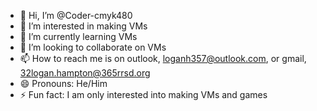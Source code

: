- 👋 Hi, I’m @Coder-cmyk480
- 👀 I’m interested in making VMs
- 🌱 I’m currently learning VMs
- 💞️ I’m looking to collaborate on VMs
- 📫 How to reach me is on outlook, loganh357@outlook.com, or gmail, 32logan.hampton@365rrsd.org
- 😄 Pronouns: He/Him
- ⚡ Fun fact: I am only interested into making VMs and games

<!---
Coder-cmyk480/Coder-cmyk480 is a ✨ special ✨ repository because its `README.md` (this file) appears on your GitHub profile.
You can click the Preview link to take a look at your changes.
--->
